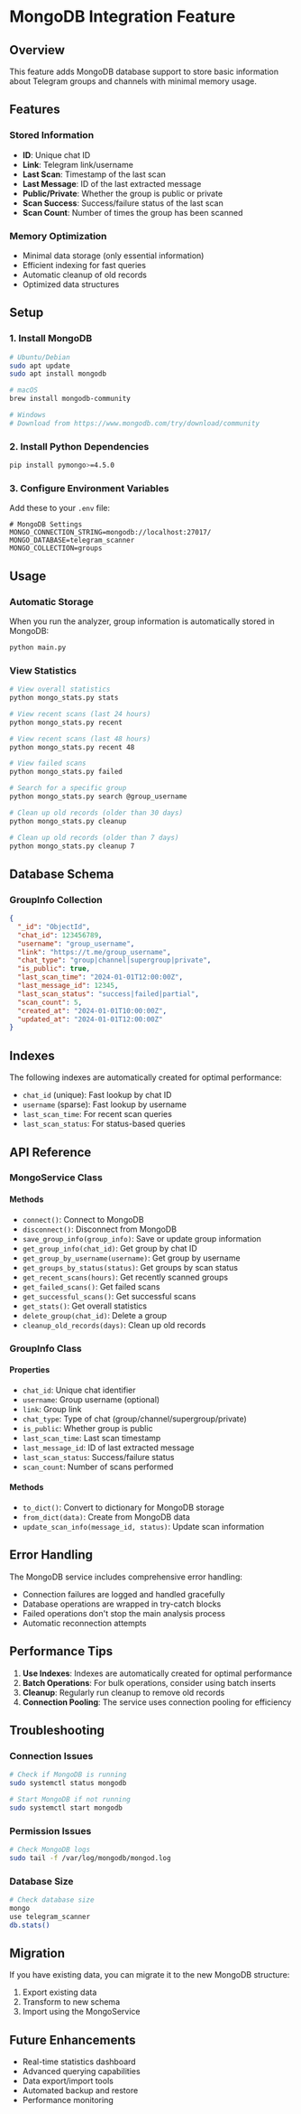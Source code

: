 # MongoDB Integration Feature

## Overview

This feature adds MongoDB database support to store basic information about Telegram groups and channels with minimal memory usage.

## Features

### Stored Information
- **ID**: Unique chat ID
- **Link**: Telegram link/username
- **Last Scan**: Timestamp of the last scan
- **Last Message**: ID of the last extracted message
- **Public/Private**: Whether the group is public or private
- **Scan Success**: Success/failure status of the last scan
- **Scan Count**: Number of times the group has been scanned

### Memory Optimization
- Minimal data storage (only essential information)
- Efficient indexing for fast queries
- Automatic cleanup of old records
- Optimized data structures

## Setup

### 1. Install MongoDB
```bash
# Ubuntu/Debian
sudo apt update
sudo apt install mongodb

# macOS
brew install mongodb-community

# Windows
# Download from https://www.mongodb.com/try/download/community
```

### 2. Install Python Dependencies
```bash
pip install pymongo>=4.5.0
```

### 3. Configure Environment Variables
Add these to your `.env` file:

```env
# MongoDB Settings
MONGO_CONNECTION_STRING=mongodb://localhost:27017/
MONGO_DATABASE=telegram_scanner
MONGO_COLLECTION=groups
```

## Usage

### Automatic Storage
When you run the analyzer, group information is automatically stored in MongoDB:

```bash
python main.py
```

### View Statistics
```bash
# View overall statistics
python mongo_stats.py stats

# View recent scans (last 24 hours)
python mongo_stats.py recent

# View recent scans (last 48 hours)
python mongo_stats.py recent 48

# View failed scans
python mongo_stats.py failed

# Search for a specific group
python mongo_stats.py search @group_username

# Clean up old records (older than 30 days)
python mongo_stats.py cleanup

# Clean up old records (older than 7 days)
python mongo_stats.py cleanup 7
```

## Database Schema

### GroupInfo Collection
```json
{
  "_id": "ObjectId",
  "chat_id": 123456789,
  "username": "group_username",
  "link": "https://t.me/group_username",
  "chat_type": "group|channel|supergroup|private",
  "is_public": true,
  "last_scan_time": "2024-01-01T12:00:00Z",
  "last_message_id": 12345,
  "last_scan_status": "success|failed|partial",
  "scan_count": 5,
  "created_at": "2024-01-01T10:00:00Z",
  "updated_at": "2024-01-01T12:00:00Z"
}
```

## Indexes

The following indexes are automatically created for optimal performance:

- `chat_id` (unique): Fast lookup by chat ID
- `username` (sparse): Fast lookup by username
- `last_scan_time`: For recent scan queries
- `last_scan_status`: For status-based queries

## API Reference

### MongoService Class

#### Methods

- `connect()`: Connect to MongoDB
- `disconnect()`: Disconnect from MongoDB
- `save_group_info(group_info)`: Save or update group information
- `get_group_info(chat_id)`: Get group by chat ID
- `get_group_by_username(username)`: Get group by username
- `get_groups_by_status(status)`: Get groups by scan status
- `get_recent_scans(hours)`: Get recently scanned groups
- `get_failed_scans()`: Get failed scans
- `get_successful_scans()`: Get successful scans
- `get_stats()`: Get overall statistics
- `delete_group(chat_id)`: Delete a group
- `cleanup_old_records(days)`: Clean up old records

### GroupInfo Class

#### Properties

- `chat_id`: Unique chat identifier
- `username`: Group username (optional)
- `link`: Group link
- `chat_type`: Type of chat (group/channel/supergroup/private)
- `is_public`: Whether group is public
- `last_scan_time`: Last scan timestamp
- `last_message_id`: ID of last extracted message
- `last_scan_status`: Success/failure status
- `scan_count`: Number of scans performed

#### Methods

- `to_dict()`: Convert to dictionary for MongoDB storage
- `from_dict(data)`: Create from MongoDB data
- `update_scan_info(message_id, status)`: Update scan information

## Error Handling

The MongoDB service includes comprehensive error handling:

- Connection failures are logged and handled gracefully
- Database operations are wrapped in try-catch blocks
- Failed operations don't stop the main analysis process
- Automatic reconnection attempts

## Performance Tips

1. **Use Indexes**: Indexes are automatically created for optimal performance
2. **Batch Operations**: For bulk operations, consider using batch inserts
3. **Cleanup**: Regularly run cleanup to remove old records
4. **Connection Pooling**: The service uses connection pooling for efficiency

## Troubleshooting

### Connection Issues
```bash
# Check if MongoDB is running
sudo systemctl status mongodb

# Start MongoDB if not running
sudo systemctl start mongodb
```

### Permission Issues
```bash
# Check MongoDB logs
sudo tail -f /var/log/mongodb/mongod.log
```

### Database Size
```bash
# Check database size
mongo
use telegram_scanner
db.stats()
```

## Migration

If you have existing data, you can migrate it to the new MongoDB structure:

1. Export existing data
2. Transform to new schema
3. Import using the MongoService

## Future Enhancements

- Real-time statistics dashboard
- Advanced querying capabilities
- Data export/import tools
- Automated backup and restore
- Performance monitoring 